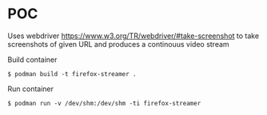 # POC

Uses webdriver https://www.w3.org/TR/webdriver/#take-screenshot to take screenshots of given URL
and produces a continouus video stream


Build container
```
$ podman build -t firefox-streamer .
```

Run container
```
$ podman run -v /dev/shm:/dev/shm -ti firefox-streamer
```
